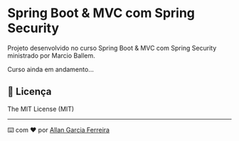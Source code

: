 # Spring Boot & MVC com Spring Security

Projeto desenvolvido no curso Spring Boot & MVC com Spring Security ministrado por Marcio Ballem.

Curso ainda em andamento...

## 📄 Licença

The MIT License (MIT)

---
⌨️ com ❤️ por [Allan Garcia Ferreira](https://github.com/allan201gf) 